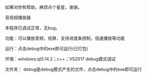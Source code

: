 
如果对你有帮助，麻烦点个星星，谢谢。

音视频播放器

本程序已调试正常，无bug。

功能：可以播放音频，视屏，支持进度条控制，倍速播放等功能

运行：点击debug中的exe即可运行(已打包)

环境：windows;qt5.14.2；c++；VS2017 debug模式调试

文件夹：
debug是debug模式产生的文件，点击debug中的exe即可运行


